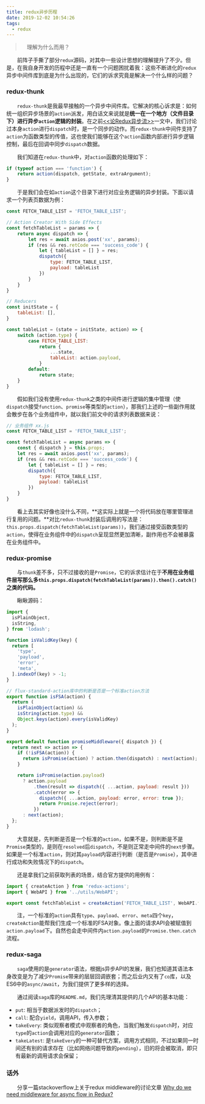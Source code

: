 ```yaml
---
title: redux异步历程
date: 2019-12-02 10:54:26
tags:
  - redux
---
```


> &emsp;理解为什么而用？

<escape><!-- more --></escape>

&emsp;&emsp;前阵子手撕了部分`redux`源码，对其中一些设计思想的理解提升了不少。但是，在我自身开发的历程中还是一直有一个问题困扰着我：这些不断进化的`redux`异步中间件库到底是为什么出现的，它们的诉求究竟是解决一个什么样的问题？

### redux-thunk

&emsp;&emsp;`redux-thunk`是我最早接触的一个异步中间件库。它解决的核心诉求是：如何统一组织异步场景的`action`派发，用白话文来说就是**统一在一个地方（文件目录下）进行异步`action`逻辑的封装**。在之前[<<论Redux异步流>>](https://chrisdeo.github.io/2019/10/23/%E8%AE%BARedux%E5%BC%82%E6%AD%A5%E6%B5%81/)一文中，我们讨论过本身`action`进行`dispatch`时，是一个同步的动作。而`redux-thunk`中间件支持了`action`为函数类型的传值，这也使我们能够在这个`action`函数内部进行异步逻辑控制，最后在回调中同步`dispatch`数据。

&emsp;&emsp;我们知道在`redux-thunk`中，对`action`函数的处理如下：

```javascript
if (typeof action === 'function') {
    return action(dispatch, getState, extraArgument);
}
```

&emsp;&emsp;于是我们会在如`action`这个目录下进行对应业务逻辑的异步封装。下面以请求一个列表页数据为例：

```javascript
const FETCH_TABLE_LIST = 'FETCH_TABLE_LIST';

// Action Creator With Side Effects
const fetchTableList = params => {
    return async dispatch => {
        let res = await axios.post('xx', params);
        if (res && res.retCode === 'success_code') {
            let { tableList = [] } = res;
            dispatch({
                type: FETCH_TABLE_LIST,
                payload: tableList
            })
        }
    }
}

// Reducers
const initState = {
    tableList: [],
}

const tableList = (state = initState, action) => {
    switch (action.type) {
        case FETCH_TABLE_LIST:
            return {
                ...state,
                tableList: action.payload,
            }
        default:
            return state;
    }
}
```

&emsp;&emsp;假如我们没有使用`redux-thunk`之类的中间件进行逻辑的集中管理（使`dispatch`接受`function`、`promise`等类型的`action`），那我们上述的一些副作用就会散步在各个业务组件中，就以我们前文中的请求列表数据来说：

```javascript
// 业务组件 xx.js
const FETCH_TABLE_LIST = 'FETCH_TABLE_LIST';

const fetchTableList = async params => {
    const { dispatch } = this.props;
    let res = await axios.post('xx', params);
    if (res && res.retCode === 'success_code') {
        let { tableList = [] } = res;
        dispatch({
            type: FETCH_TABLE_LIST,
            payload: tableList
        })
    }    
}
```

&emsp;&emsp;看上去其实好像也没什么不同，**这实际上就是一个将代码放在哪里管理进行复用的问题。**对比`redux-thunk`封装后调用的写法是：`this.props.dispatch(fetchTableList(params))`，我们通过接受函数类型的`action`，使得在业务组件中的`dispatch`呈现显然更加清晰，副作用也不会被暴露在业务组件中。

### redux-promise

&emsp;&emsp;与`thunk`差不多，只不过接收的是`Promise`，它的诉求估计在于**不用在业务组件层写那么多`this.props.dispatch(fetchTableList(params)).then().catch()`之类的代码。**

&emsp;&emsp;瞅瞅源码：

```javascript
import {
  isPlainObject,
  isString,
} from 'lodash';

function isValidKey(key) {
  return [
    'type',
    'payload',
    'error',
    'meta',
  ].indexOf(key) > -1;
}

// flux-standard-action库中的判断是否是一个标准action方法
export function isFSA(action) {
  return (
    isPlainObject(action) &&
    isString(action.type) &&
    Object.keys(action).every(isValidKey)
  );
}

export default function promiseMiddleware({ dispatch }) {
  return next => action => {
    if (!isFSA(action)) {
      return isPromise(action) ? action.then(dispatch) : next(action);
    }

    return isPromise(action.payload)
      ? action.payload
          .then(result => dispatch({ ...action, payload: result }))
          .catch(error => {
            dispatch({ ...action, payload: error, error: true });
            return Promise.reject(error);
          })
      : next(action);
  };
}
```

&emsp;&emsp;大意就是，先判断是否是一个标准的`action`，如果不是，则判断是不是`Promise`类型的，是则在`resolved`后`dispatch`，不是则正常走中间件的`next`步骤。如果是一个标准`action`，则对其`payload`内容进行判断（是否是`Promise`），其中进行成功和失败情况下的`dispatch`。

&emsp;&emsp;还是拿我们之前获取列表的场景，结合官方提供的用例有：

```javascript
import { createAction } from 'redux-actions';
import { WebAPI } from '../utils/WebAPI';

export const fetchTableList = createAction('FETCH_TABLE_LIST', WebAPI.fetchTableList);
```

&emsp;&emsp;注，一个标准的`action`具有`type`、`payload`、`error`、`meta`四个`key`，`createAction`能帮我们生成一个标准的FSA对象。像上面的请求API会被赋值到`action.payload`下。自然也会走中间件内`action.payload`的`Promise.then.catch`流程。

### redux-saga

&emsp;&emsp;`saga`使用的是`generator`语法，根据js异步API的发展，我们也知道其语法本身改变是为了减少`Promise`带来的层层回调嵌套；而之后业内又有了`co`库，以及ES6中的`async/await`，为我们提供了更多样的选择。

&emsp;&emsp;通过阅读`saga`库的`README.md`，我们先理清其提供的几个API的基本功能：

- `put`: 相当于数据派发时的`dispatch`；
- `call`: 配合`yield`，调用API，传入参数；
- `takeEvery`: 类似观察者模式中观察者的角色，当我们触发`dispatch`时，对应`type`的`action`会调用对应的`generator`函数；
- `takeLatest`: 是`takeEvery`的一种可替代方案，调用方式相同，不过如果同一时间还有别的请求存在（比如网络问题导致的`pending`），旧的将会被取消，即只有最新的调用请求会保留；
 
### 话外

&emsp;&emsp;分享一篇stackoverflow上关于redux middleware的讨论文章 [Why do we need middleware for async flow in Redux?](https://stackoverflow.com/questions/34570758/why-do-we-need-middleware-for-async-flow-in-redux/34623840#34623840)